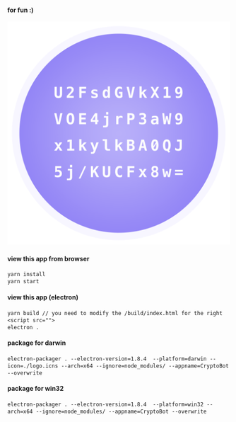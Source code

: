 #### for fun :)

![logo](crypto-bot-icon.png)

#### view this app from browser

```
yarn install
yarn start
```

#### view this app (electron)

```
yarn build // you need to modify the /build/index.html for the right <script src="">
electron .
```

#### package for darwin

```
electron-packager . --electron-version=1.8.4  --platform=darwin --icon=./logo.icns --arch=x64 --ignore=node_modules/ --appname=CryptoBot --overwrite
```

#### package for win32

```
electron-packager . --electron-version=1.8.4  --platform=win32 --arch=x64 --ignore=node_modules/ --appname=CryptoBot --overwrite
```
